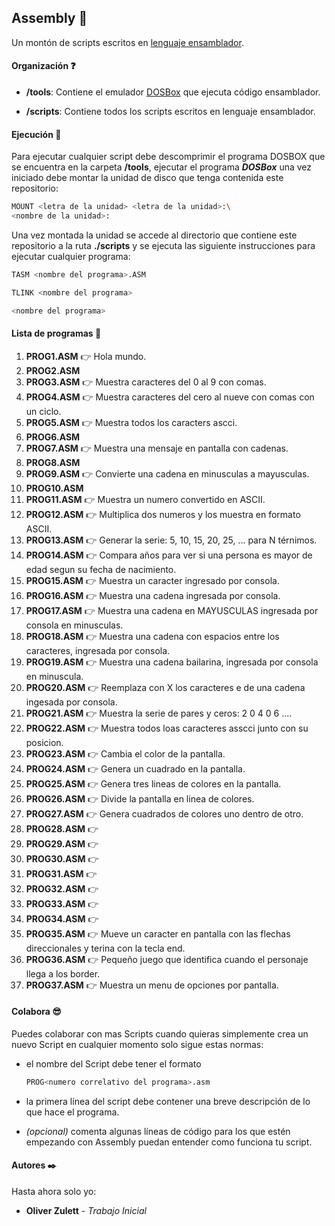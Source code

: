 ## Assembly :vhs:

Un montón de scripts escritos en [lenguaje ensamblador](https://es.wikipedia.org/wiki/Lenguaje_ensamblador).



#### Organización :question:

* __/tools__: Contiene el emulador [DOSBox](https://www.dosbox.com/) que ejecuta código ensamblador.

* __/scripts__: Contiene todos los scripts escritos en lenguaje ensamblador.



#### Ejecución :punch:

Para ejecutar cualquier script debe descomprimir el programa DOSBOX que se encuentra en la carpeta __/tools__, ejecutar el programa ___DOSBox___ una vez iniciado debe montar la unidad de disco que tenga contenida este repositorio:

``` bash
MOUNT <letra de la unidad> <letra de la unidad>:\
<nombre de la unidad>:
```

Una vez montada la unidad se accede al directorio que contiene este repositorio a la ruta __./scripts__ y se ejecuta las siguiente instrucciones para ejecutar cualquier programa:

``` bash
TASM <nombre del programa>.ASM

TLINK <nombre del programa>

<nombre del programa>
```



#### Lista de programas :floppy_disk: 

1. __PROG1.ASM__ :point_right: Hola mundo.
2. __PROG2.ASM__
3. __PROG3.ASM__ :point_right: Muestra caracteres del 0 al 9 con comas.
4. __PROG4.ASM__ :point_right: Muestra caracteres del cero al nueve con comas con un ciclo.
5. __PROG5.ASM__ :point_right: Muestra todos los caracters ascci.
6. __PROG6.ASM__
7. __PROG7.ASM__ :point_right: Muestra una mensaje en pantalla con cadenas.
8. __PROG8.ASM__ 
9. __PROG9.ASM__ :point_right: Convierte una cadena en minusculas a mayusculas.
10. __PROG10.ASM__
11. __PROG11.ASM__ :point_right: Muestra un numero convertido en ASCII.
12. __PROG12.ASM__ :point_right: Multiplica dos numeros y los muestra en formato ASCII.
13. __PROG13.ASM__ :point_right: Generar la serie: 5, 10, 15, 20, 25, ... para N térnimos.
14. __PROG14.ASM__ :point_right: Compara años para ver si una persona es mayor de edad segun su fecha de nacimiento.
15. __PROG15.ASM__ :point_right: Muestra un caracter ingresado por consola.
16. __PROG16.ASM__ :point_right: Muestra una cadena ingresada por consola.
17. __PROG17.ASM__ :point_right: Muestra una cadena en MAYUSCULAS ingresada por consola en minusculas.
18. __PROG18.ASM__ :point_right: Muestra una cadena con espacios entre los caracteres, ingresada por consola.
19. __PROG19.ASM__ :point_right: Muestra una cadena bailarina, ingresada por consola en minuscula.
20. __PROG20.ASM__ :point_right: Reemplaza con X los caracteres e de una cadena ingesada por consola.
21. __PROG21.ASM__ :point_right: Muestra la serie de pares y ceros: 2 0 4 0 6 ....
22. __PROG22.ASM__ :point_right: Muestra todos loas caracteres asscci junto con su posicion.
23. __PROG23.ASM__ :point_right: Cambia el color de la pantalla.
24. __PROG24.ASM__ :point_right: Genera un cuadrado en la pantalla.
25. __PROG25.ASM__ :point_right: Genera tres lineas de colores en la pantalla.
26. __PROG26.ASM__ :point_right: Divide la pantalla en linea de colores.
27. __PROG27.ASM__ :point_right: Genera cuadrados de colores uno dentro de otro.
28. __PROG28.ASM__ :point_right:
29. __PROG29.ASM__ :point_right:
30. __PROG30.ASM__ :point_right:
31. __PROG31.ASM__ :point_right:
32. __PROG32.ASM__ :point_right:
33. __PROG33.ASM__ :point_right:
34. __PROG34.ASM__ :point_right:
35. __PROG35.ASM__ :point_right: Mueve un caracter en pantalla con las flechas direccionales y terina con la tecla end.
36. __PROG36.ASM__ :point_right: Pequeño juego que identifica cuando el personaje llega a los border.
37. __PROG37.ASM__ :point_right: Muestra un menu de opciones por pantalla.

#### Colabora :sunglasses:

Puedes colaborar con mas Scripts cuando quieras simplemente crea un nuevo Script en cualquier momento solo sigue estas normas:

* el nombre del Script debe tener el formato
	```bash
	PROG<numero correlativo del programa>.asm
	```
	
* la primera línea del script debe contener una breve descripción de lo que hace el programa.

* _(opcional)_ comenta algunas líneas de código para los que estén empezando con Assembly puedan entender como funciona tu script.



#### Autores ✒️

Hasta ahora solo yo:

- **Oliver Zulett** - *Trabajo Inicial*
